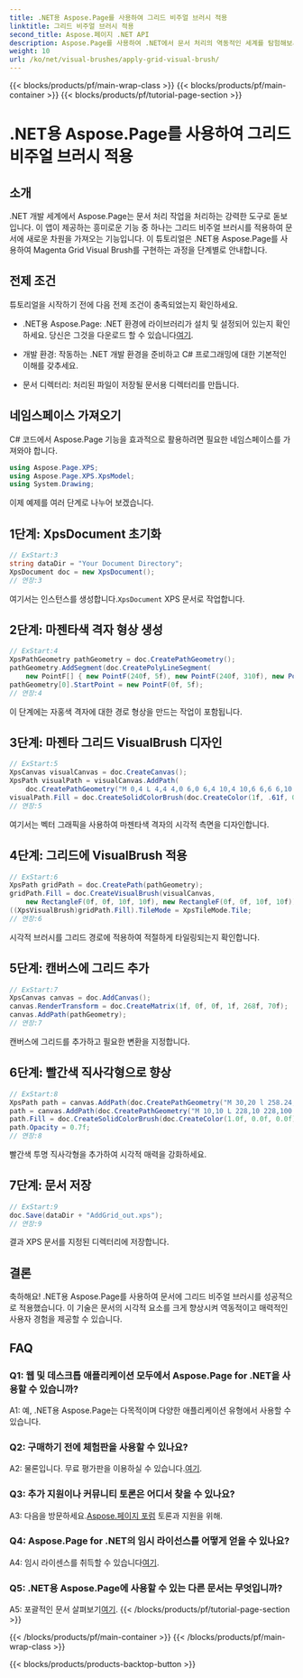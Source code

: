 ```yaml
---
title: .NET용 Aspose.Page를 사용하여 그리드 비주얼 브러시 적용
linktitle: 그리드 비주얼 브러시 적용
second_title: Aspose.페이지 .NET API
description: Aspose.Page를 사용하여 .NET에서 문서 처리의 역동적인 세계를 탐험해보세요. 시각적으로 놀라운 문서를 위해 그리드 시각적 브러시를 적용하는 방법을 알아보세요.
weight: 10
url: /ko/net/visual-brushes/apply-grid-visual-brush/
---
```


{{< blocks/products/pf/main-wrap-class >}}
{{< blocks/products/pf/main-container >}}
{{< blocks/products/pf/tutorial-page-section >}}

# .NET용 Aspose.Page를 사용하여 그리드 비주얼 브러시 적용

## 소개

.NET 개발 세계에서 Aspose.Page는 문서 처리 작업을 처리하는 강력한 도구로 돋보입니다. 이 앱이 제공하는 흥미로운 기능 중 하나는 그리드 비주얼 브러시를 적용하여 문서에 새로운 차원을 가져오는 기능입니다. 이 튜토리얼은 .NET용 Aspose.Page를 사용하여 Magenta Grid Visual Brush를 구현하는 과정을 단계별로 안내합니다.

## 전제 조건

튜토리얼을 시작하기 전에 다음 전제 조건이 충족되었는지 확인하세요.

-  .NET용 Aspose.Page: .NET 환경에 라이브러리가 설치 및 설정되어 있는지 확인하세요. 당신은 그것을 다운로드 할 수 있습니다[여기](https://releases.aspose.com/page/net/).

- 개발 환경: 작동하는 .NET 개발 환경을 준비하고 C# 프로그래밍에 대한 기본적인 이해를 갖추세요.

- 문서 디렉터리: 처리된 파일이 저장될 문서용 디렉터리를 만듭니다.

## 네임스페이스 가져오기

C# 코드에서 Aspose.Page 기능을 효과적으로 활용하려면 필요한 네임스페이스를 가져와야 합니다.

```csharp
using Aspose.Page.XPS;
using Aspose.Page.XPS.XpsModel;
using System.Drawing;
```

이제 예제를 여러 단계로 나누어 보겠습니다.

## 1단계: XpsDocument 초기화

```csharp
// ExStart:3
string dataDir = "Your Document Directory";
XpsDocument doc = new XpsDocument();
// 연장:3
```

 여기서는 인스턴스를 생성합니다.`XpsDocument` XPS 문서로 작업합니다.

## 2단계: 마젠타색 격자 형상 생성

```csharp
// ExStart:4
XpsPathGeometry pathGeometry = doc.CreatePathGeometry();
pathGeometry.AddSegment(doc.CreatePolyLineSegment(
    new PointF[] { new PointF(240f, 5f), new PointF(240f, 310f), new PointF(0f, 310f) }));
pathGeometry[0].StartPoint = new PointF(0f, 5f);
// 연장:4
```

이 단계에는 자홍색 격자에 대한 경로 형상을 만드는 작업이 포함됩니다.

## 3단계: 마젠타 그리드 VisualBrush 디자인

```csharp
// ExStart:5
XpsCanvas visualCanvas = doc.CreateCanvas();
XpsPath visualPath = visualCanvas.AddPath(
    doc.CreatePathGeometry("M 0,4 L 4,4 4,0 6,0 6,4 10,4 10,6 6,6 6,10 4,10 4,6 0,6 Z"));
visualPath.Fill = doc.CreateSolidColorBrush(doc.CreateColor(1f, .61f, 0.1f, 0.61f));
// 연장:5
```

여기서는 벡터 그래픽을 사용하여 마젠타색 격자의 시각적 측면을 디자인합니다.

## 4단계: 그리드에 VisualBrush 적용

```csharp
// ExStart:6
XpsPath gridPath = doc.CreatePath(pathGeometry);
gridPath.Fill = doc.CreateVisualBrush(visualCanvas,
    new RectangleF(0f, 0f, 10f, 10f), new RectangleF(0f, 0f, 10f, 10f));
((XpsVisualBrush)gridPath.Fill).TileMode = XpsTileMode.Tile;
// 연장:6
```

시각적 브러시를 그리드 경로에 적용하여 적절하게 타일링되는지 확인합니다.

## 5단계: 캔버스에 그리드 추가

```csharp
// ExStart:7
XpsCanvas canvas = doc.AddCanvas();
canvas.RenderTransform = doc.CreateMatrix(1f, 0f, 0f, 1f, 268f, 70f);
canvas.AddPath(pathGeometry);
// 연장:7
```

캔버스에 그리드를 추가하고 필요한 변환을 지정합니다.

## 6단계: 빨간색 직사각형으로 향상

```csharp
// ExStart:8
XpsPath path = canvas.AddPath(doc.CreatePathGeometry("M 30,20 l 258.24,0 0,56.64 -258.24,0 Z"));
path = canvas.AddPath(doc.CreatePathGeometry("M 10,10 L 228,10 228,100 10,100"));
path.Fill = doc.CreateSolidColorBrush(doc.CreateColor(1.0f, 0.0f, 0.0f));
path.Opacity = 0.7f;
// 연장:8
```

빨간색 투명 직사각형을 추가하여 시각적 매력을 강화하세요.

## 7단계: 문서 저장

```csharp
// ExStart:9
doc.Save(dataDir + "AddGrid_out.xps");
// 연장:9
```

결과 XPS 문서를 지정된 디렉터리에 저장합니다.

## 결론

축하해요! .NET용 Aspose.Page를 사용하여 문서에 그리드 비주얼 브러시를 성공적으로 적용했습니다. 이 기술은 문서의 시각적 요소를 크게 향상시켜 역동적이고 매력적인 사용자 경험을 제공할 수 있습니다.

## FAQ

### Q1: 웹 및 데스크톱 애플리케이션 모두에서 Aspose.Page for .NET을 사용할 수 있습니까?

A1: 예, .NET용 Aspose.Page는 다목적이며 다양한 애플리케이션 유형에서 사용할 수 있습니다.

### Q2: 구매하기 전에 체험판을 사용할 수 있나요?

 A2: 물론입니다. 무료 평가판을 이용하실 수 있습니다.[여기](https://releases.aspose.com/).

### Q3: 추가 지원이나 커뮤니티 토론은 어디서 찾을 수 있나요?

 A3: 다음을 방문하세요.[Aspose.페이지 포럼](https://forum.aspose.com/c/page/39) 토론과 지원을 위해.

### Q4: Aspose.Page for .NET의 임시 라이선스를 어떻게 얻을 수 있나요?

 A4: 임시 라이센스를 취득할 수 있습니다[여기](https://purchase.aspose.com/temporary-license/).

### Q5: .NET용 Aspose.Page에 사용할 수 있는 다른 문서는 무엇입니까?

 A5: 포괄적인 문서 살펴보기[여기](https://reference.aspose.com/page/net/).
{{< /blocks/products/pf/tutorial-page-section >}}

{{< /blocks/products/pf/main-container >}}
{{< /blocks/products/pf/main-wrap-class >}}

{{< blocks/products/products-backtop-button >}}
